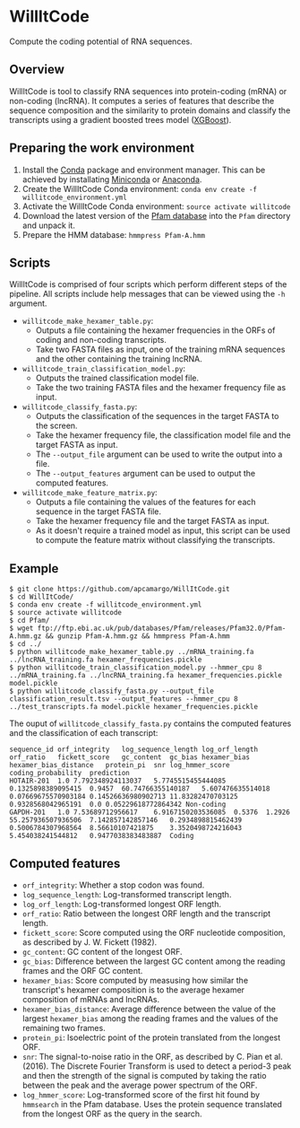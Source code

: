# WillItCode

Compute the coding potential of RNA sequences.

## Overview

WillItCode is tool to classify RNA sequences into protein-coding (mRNA) or non-coding (lncRNA). It computes a series of features that describe the sequence composition and the similarity to protein domains and classify the transcripts using a gradient boosted trees model ([XGBoost](https://xgboost.readthedocs.io/)).

## Preparing the work environment

1. Install the [Conda](https://conda.io/) package and environment manager. This can be achieved by installating [Miniconda](https://conda.io/miniconda.html) or [Anaconda](https://www.anaconda.com/download/#linux).
2. Create the WillItCode Conda environment: `conda env create -f willitcode_environment.yml`
3. Activate the WillItCode Conda environment: `source activate willitcode`
4. Download the latest version of the [Pfam database](http://pfam.xfam.org/) into the `Pfam` directory and unpack it.
5. Prepare the HMM database: `hmmpress Pfam-A.hmm`

## Scripts

WillItCode is comprised of four scripts which perform different steps of the pipeline. All scripts include help messages that can be viewed using the `-h` argument.

- `willitcode_make_hexamer_table.py`:
  - Outputs a file containing the hexamer frequencies in the ORFs of coding and non-coding transcripts.
  - Take two FASTA files as input, one of the training mRNA sequences and the other containing the training lncRNA.
- `willitcode_train_classification_model.py`:
  - Outputs the trained classification model file.
  - Take the two training FASTA files and the hexamer frequency file as input.
- `willitcode_classify_fasta.py`:
  - Outputs the classification of the sequences in the target FASTA to the screen.
  - Take the hexamer frequency file, the classification model file and the target FASTA as input.
  - The `--output_file` argument can be used to write the output into a file.
  - The `--output_features` argument can be used to output the computed features.
- `willitcode_make_feature_matrix.py`:
  - Outputs a file containing the values of the features for each sequence in the target FASTA file.
  - Take the hexamer frequency file and the target FASTA as input.
  - As it doesn't require a trained model as input, this script can be used to compute the feature matrix without classifying the transcripts.

## Example

```
$ git clone https://github.com/apcamargo/WillItCode.git
$ cd WillItCode/
$ conda env create -f willitcode_environment.yml
$ source activate willitcode
$ cd Pfam/
$ wget ftp://ftp.ebi.ac.uk/pub/databases/Pfam/releases/Pfam32.0/Pfam-A.hmm.gz && gunzip Pfam-A.hmm.gz && hmmpress Pfam-A.hmm
$ cd ../
$ python willitcode_make_hexamer_table.py ../mRNA_training.fa ../lncRNA_training.fa hexamer_frequencies.pickle
$ python willitcode_train_classification_model.py --hmmer_cpu 8 ../mRNA_training.fa ../lncRNA_training.fa hexamer_frequencies.pickle model.pickle
$ python willitcode_classify_fasta.py --output_file classification_result.tsv --output_features --hmmer_cpu 8 ../test_transcripts.fa model.pickle hexamer_frequencies.pickle
```

The ouput of `willitcode_classify_fasta.py` contains the computed features and the classification of each transcript:

```
sequence_id	orf_integrity	log_sequence_length	log_orf_length	orf_ratio	fickett_score	gc_content	gc_bias	hexamer_bias	hexamer_bias_distance	protein_pi	snr	log_hmmer_score	coding_probability	prediction
HOTAIR-201	1.0	7.792348924113037	5.7745515455444085	0.1325898389095415	0.9457	60.74766355140187	5.607476635514018	0.07669675570903184	0.14526636980902713	11.83282470703125	0.9328568042965191	0.0	0.05229618772864342	Non-coding
GAPDH-201	1.0	7.53689712956617	6.9167150203536085	0.5376	1.2926	55.257936507936506	7.142857142857146	0.2934898815462439	0.5006784307968564	8.56610107421875	3.3520498724216043	5.454038241544812	0.9477038383483887	Coding
```

## Computed features

- `orf_integrity`: Whether a stop codon was found.
- `log_sequence_length`: Log-transformed transcript length.
- `log_orf_length`: Log-transformed longest ORF length.
- `orf_ratio`: Ratio between the longest ORF length and the transcript length.
- `fickett_score`: Score computed using the ORF nucleotide composition, as described by J. W. Fickett (1982).
- `gc_content`: GC content of the longest ORF.
- `gc_bias`: Difference between the largest GC content among the reading frames and the ORF GC content.
- `hexamer_bias`: Score computed by measusing how similar the transcript's hexamer composition is to the average hexamer composition of mRNAs and lncRNAs.
- `hexamer_bias_distance`: Average difference between the value of the largest `hexamer_bias` among the reading frames and the values of the remaining two frames.
- `protein_pi`: Isoelectric point of the protein translated from the longest ORF.
- `snr`: The signal-to-noise ratio in the ORF, as described by C. Pian et al. (2016). The Discrete Fourier Transform is used to detect a period-3 peak and then the strength of the signal is computed by taking the ratio between the peak and the average power spectrum of the ORF.
- `log_hmmer_score`: Log-transformed score of the first hit found by `hmmsearch` in the Pfam database. Uses the protein sequence translated from the longest ORF as the query in the search.
